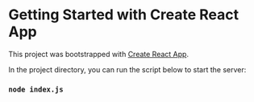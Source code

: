 # Getting Started with Create React App

This project was bootstrapped with [Create React App](https://github.com/facebook/create-react-app).

In the project directory, you can run the script below to start the server:

### `node index.js`
